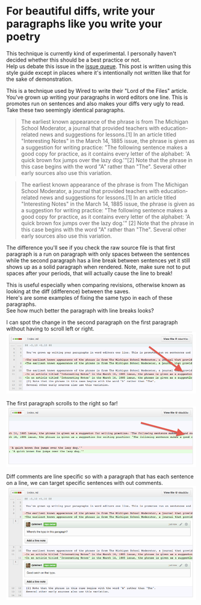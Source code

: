 # For beautiful diffs, write your paragraphs like you write your poetry

This technique is currently kind of experimental. 
I personally haven't decided whether this should be a best practice or not.  
Help us debate this issue in the [issue queue](https://github.com/open-learning-exchange/GitHub-For-Writers-Manual/issues/1).
This post is written using this style guide except in places where it's intentionally not written like that for the sake of demonstration.

This is a technique used by Wired to write their "Lord of the Files" article.
You've grown up writing your paragraphs in word editors one line. 
This is promotes run on sentences and also makes your diffs very ugly to read.
Take these two seemingly identical paragraphs.


> The earliest known appearance of the phrase is from The Michigan School Moderator, a journal that provided teachers with education-related news and suggestions for lessons.[1] In an article titled "Interesting Notes" in the March 14, 1885 issue, the phrase is given as a suggestion for writing practice: "The following sentence makes a good copy for practice, as it contains every letter of the alphabet: 'A quick brown fox jumps over the lazy dog.'"[2] Note that the phrase in this case begins with the word "A" rather than "The". Several other early sources also use this variation.


> The earliest known appearance of the phrase is from The Michigan School Moderator, a journal that provided teachers with education-related news and suggestions for lessons.[1]
In an article titled "Interesting Notes" in the March 14, 1885 issue, the phrase is given as a suggestion for writing practice: "The following sentence makes a good copy for practice, as it contains every letter of the alphabet: 'A quick brown fox jumps over the lazy dog.'"
[2] Note that the phrase in this case begins with the word "A" rather than "The". 
Several other early sources also use this variation.


The difference you'll see if you check the raw source file is that first paragraph is a run on paragraph with only spaces between the sentences while the second paragraph has a line break between sentences yet it still shows up as a solid paragraph when rendered.  Note, make sure not to put spaces after your periods, that will actually cause the line to break!


This is useful especially when comparing revisions, otherwise known as looking at the diff (difference) between the saves.  
Here's are some examples of fixing the same typo in each of these paragraphs.  
See how much better the paragraph with line breaks looks?


I can spot the change in the second paragraph on the first paragraph without having to scroll left or right.
![I can spot the change in the second paragraph on the first paragraph without having to scroll left or right.](line-per-sentence--diff.png "I can spot the change in the second paragraph on the first paragraph without having to scroll left or right.")

The first paragraph scrolls to the right so far!
![The first paragraph scrolls to the right so far!](line-per-sentence--diff-runon.png)

Diff comments are line specific so with a paragraph that has each sentence on a line, we can target specific sentences with out comments.
![Diff comments are line specific so with a paragraph that has each sentence on a line, we can target specific sentences with out comments.](line-per-sentence--diff-comments.png)


